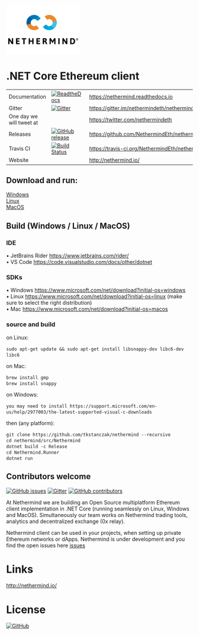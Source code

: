 <img src="Nethermind.png" width="200">

# .NET Core Ethereum client
|           |         |               |
| :-------- | :------ | :------------ |
| Documentation | [![ReadtheDocs](https://readthedocs.org/projects/nethermind/badge/?version=latest)](https://nethermind.readthedocs.io) | https://nethermind.readthedocs.io |
| Gitter | [![Gitter](https://img.shields.io/gitter/room/nethermindeth/nethermind.svg)](https://gitter.im/nethermindeth/nethermind) | https://gitter.im/nethermindeth/nethermind |
| One day we will tweet at |  | https://twitter.com/nethermindeth |
| Releases | [![GitHub release](https://img.shields.io/github/release/NethermindEth/nethermind.svg)](https://github.com/NethermindEth/nethermind/releases) | https://github.com/NethermindEth/nethermind/releases |
| Travis CI | [![Build Status](https://travis-ci.org/NethermindEth/nethermind.svg?branch=master)](https://travis-ci.org/NethermindEth/nethermind) | https://travis-ci.org/NethermindEth/nethermind |
| Website | | http://nethermind.io/ |

## Download and run:
[Windows](http://downloads.nethermind.io)<br/>
[Linux](http://downloads.nethermind.io)<br/>
[MacOS](http://downloads.nethermind.io)<br/>

## Build (Windows / Linux / MacOS)

### IDE
•	JetBrains Rider https://www.jetbrains.com/rider/<br/>
•	VS Code https://code.visualstudio.com/docs/other/dotnet<br/>

### SDKs
•	Windows https://www.microsoft.com/net/download?initial-os=windows<br/>
•	Linux https://www.microsoft.com/net/download?initial-os=linux (make sure to select the right distribution)<br/>
•	Mac https://www.microsoft.com/net/download?initial-os=macos<br/>

### source and build

on Linux:
```
sudo apt-get update && sudo apt-get install libsnappy-dev libc6-dev libc6
```

on Mac:
```
brew install gmp
brew install snappy
```

on Windows:
```
you may need to install https://support.microsoft.com/en-us/help/2977003/the-latest-supported-visual-c-downloads
```

then (any platform):
```
git clone https://github.com/tkstanczak/nethermind --recursive
cd nethermind/src/Nethermind
dotnet build -c Release
cd Nethermind.Runner
dotnet run
```

## Contributors welcome
[![GitHub issues](https://img.shields.io/github/issues/nethermindeth/nethermind.svg)](https://github.com/NethermindEth/nethermind/issues)
[![Gitter](https://img.shields.io/gitter/room/nethermindeth/nethermind.svg)](https://gitter.im/nethermindeth/nethermind)
[![GitHub contributors](https://img.shields.io/github/contributors/nethermindeth/nethermind.svg)](https://github.com/NethermindEth/nethermind/graphs/contributors)

At Nethermind we are building an Open Source multiplatform Ethereum client implementation in .NET Core (running seamlessly on Linux, Windows and MacOS). Simultaneously our team works on Nethermind trading tools, analytics and decentralized exchange (0x relay).

Nethermind client can be used in your projects, when setting up private Ethereum networks or dApps. Nethermind is under development and you find the open issues here [issues](https://github.com/NethermindEth/nethermind/issues)

# Links
http://nethermind.io/

# License
[![GitHub](https://img.shields.io/github/license/nethermindeth/nethermind.svg)](https://github.com/NethermindEth/nethermind/blob/master/LICENSE)

